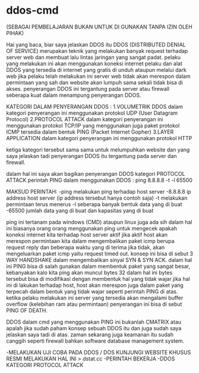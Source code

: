 # ddos-cmd
(SEBAGAI PEMBELAJARAN BUKAN UNTUK DI GUNAKAN TANPA IZIN OLEH PIHAK)

Hai yang baca, biar saya jelaskan DDOS itu DDOS (DISTRIBUTED DENIAL OF SERVICE) merupakan teknik yang melakukan banyak request terhadap server web dan membuat lalu lintas
jaringan yang sangat padat.
pelaku yang melakukan ini akan menggunakan koneksi internet pelaku dan alat DDOS yang tersedia di internet yang gratis di unduh ataupun melalui dark web jika pelaku telah
melakukan ini server web
tidak akan merespon dalam permintaan yang sah dan website akan lumpuh sama sekali tidak bisa di akses. penyerangan DDOS ini tergantung pada server atau firewall
seberapa kuat dalam menampung penyerangan DDOS. 

KATEGORI DALAM PENYERANGAN DDOS :
1.VOLUMETRIK DDOS dalam kategori penyerangan ini menggunakan protokol UDP (User Datagram Protocol) 
2.PROTOCOL ATTACK dalam kategori penyerangan ini menggunakan protokol TCP/IP yang menggunakan juga paket protokol ICMP tersedia dalam bentuk PING (Packet Internet Gopher)
3.LAYER APPLICATION dalam kategori penyerangan ini menggunakan protokol HTTP

ketiga kategori tersebut sama sama untuk melumpuhkan website dan yang saya jelaskan tadi penyerangan DDOS itu tergantung pada server dan firewall.

dalam hal ini saya akan bagikan penyerangan DDOS kategori PROTOCOL ATTACK perintah PING dalam menggunakan DDOS :
ping 8.8.8.8 -t -l 65500

MAKSUD PERINTAH:
-ping melakukan ping terhadap host server
-8.8.8.8 ip address host server (ip address tersebut hanya contoh saja)
-t melakukan permintaan terus menerus 
-l seberapa banyak bentuk data yang di buat
-65500 jumlah data yang di buat dan kapasitas yang di buat

ping ini tertanam pada windows (CMD) ataupun linux juga ada sih dalam hal ini biasanya orang orang menggunakan ping untuk mengecek apakah koneksi internet kita terhadap host
server aktif jika aktif host akan merespon permintaan kita dalam mengembalikan paket icmp berupa request reply dan beberapa waktu yang di terima jika tidak, akan mengeluarkan
paket icmp yaitu request timed out. konsep ini bisa di sebut 3 WAY HANDSHAKE dalam mengembalikan sinyal SYN & SYN ACK.
dalam hal ini PING bisa di salah gunakan dalam membentuk paket yang sangat besar, kebanyakan kalo kita ping akan muncul bytes 32 dalam hal ini bytes tersebut bisa di modifikasi
dengan membentuk hal yang tidak wajar jika hal ini di lakukan terhadap host, host akan merespon juga dalam paket yang terpecah dalam bentuk yang tidak wajar seperti perintah
PING di atas. ketika pelaku melakukan ini server yang tersedia akan mengalami buffer overflow (kelebihan ram atau permintaan) penyerangan ini bisa di sebut PING OF DEATH.

DDOS dalam cmd yang menggunakan PING ini bukanlah CMATRIX atau apalah jika sudah paham konsep sebuah DDOS itu dan juga sudah saya jelaskan saya tadi di atas.
zaman sekarang juga keamanan itu sudah canggih seperti firewall bahkan software database management system.

-MELAKUKAN UJI COBA PADA DDOS / DOS KUNJUNGI WEBSITE KHUSUS RESMI MELAKUKAN HAL INI > dstat.cc 
-PERINTAH BEKERJA 
-DDOS KATEGORI PROTOCOL ATTACK


